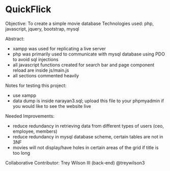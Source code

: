 # QuickFlick

Objective: To create a simple movie database 
Technologies used: php, javascript, jquery, bootstrap, mysql

Abstract: 
- xampp was used for replicating a live server 
- php was primarily used to communicate with mysql database using PDO to avoid sql injections
- all javascript functions created for search bar and page component reload are inside js/main.js
- all sections commented heavily

Notes for testing this project: 
- use xampp
- data dump is inside narayan3.sql; upload this file to your phpmyadmin if you would like to see the website live

Needed Improvements:
- reduce redundancy in retrieving data from different types of users (ceo, employee, members)
- reduce redundancy in mysql database scheme, certain tables are not in 3NF 
- movies will not display/have holes in certain areas of the grid if title is too long

Collaborative Contributor: 
Trey Wilson III (back-end) @treywilson3







